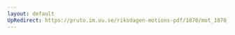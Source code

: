 ```yaml
---
layout: default
UpRedirect: https://pruto.im.uu.se/riksdagen-motions-pdf/1870/mot_1870__ak__248.pdf
---
```

